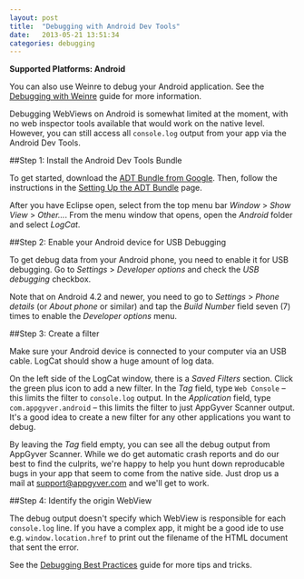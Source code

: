 ```yaml
---
layout: post
title:  "Debugging with Android Dev Tools"
date:   2013-05-21 13:51:34
categories: debugging 
---
```


**Supported Platforms: Android**

You can also use Weinre to debug your Android application. See the [Debugging with Weinre][weinre] guide for more information.

Debugging WebViews on Android is somewhat limited at the moment, with no web inspector tools available that would work on the native level. However, you can still access all `console.log` output from your app via the Android Dev Tools.

##Step 1: Install the Android Dev Tools Bundle

To get started, download the [ADT Bundle from Google][adt-download]. Then, follow the instructions in the [Setting Up the ADT Bundle][adt-setup] page.

After you have Eclipse open, select from the top menu bar *Window* > *Show View* > *Other...*. From the menu window that opens, open the *Android* folder and select *LogCat*.

##Step 2: Enable your Android device for USB Debugging

To get debug data from your Android phone, you need to enable it for USB debugging. Go to *Settings* > *Developer options* and check the *USB debugging* checkbox.

Note that on Android 4.2 and newer, you need to go to *Settings* > *Phone details* (or *About phone* or similar) and tap the *Build Number* field seven (7) times to enable the *Developer options* menu.

##Step 3: Create a filter

Make sure your Android device is connected to your computer via an USB cable. LogCat should show a huge amount of log data.

On the left side of the LogCat window, there is a *Saved Filters* section. Click the green plus icon to add a new filter. In the *Tag* field, type `Web Console` – this limits the filter to `console.log` output. In the *Application* field, type `com.appgyver.android` – this limits the filter to just AppGyver Scanner output. It's a good idea to create a new filter for any other applications you want to debug.

By leaving the *Tag* field empty, you can see all the debug output from AppGyver Scanner. While we do get automatic crash reports and do our best to find the culprits, we're happy to help you hunt down reproducable bugs in your app that seem to come from the native side. Just drop us a mail at [support@appgyver.com](mailto:support@appgyver.com) and we'll get to work.

##Step 4: Identify the origin WebView

The debug output doesn't specify which WebView is responsible for each `console.log` line. If you have a complex app, it might be a good ide to use e.g. `window.location.href` to print out the filename of the HTML document that sent the error.

See the [Debugging Best Practices][debugging-best-practices] guide for more tips and tricks.


[debugging-best-practices]: /guides/debugging/best-practices/
[weinre]: /guides/debugging/weinre/
[adt-download]: http://developer.android.com/sdk/index.html
[adt-setup]: http://developer.android.com/sdk/installing/bundle.html